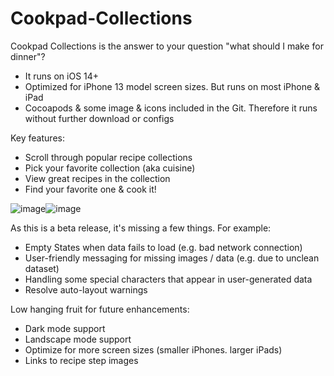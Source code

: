# Cookpad-Collections

Cookpad Collections is the answer to your question "what should I make for dinner"?

- It runs on iOS 14+
- Optimized for iPhone 13 model screen sizes. But runs on most iPhone & iPad
- Cocoapods & some image & icons included in the Git. Therefore it runs without further download or configs
 
Key features:

- Scroll through popular recipe collections
- Pick your favorite collection (aka cuisine)
- View great recipes in the collection
- Find your favorite one & cook it!

![image](https://user-images.githubusercontent.com/26825549/148145459-9e8fb41c-98ef-470b-994d-f22016adee23.png)![image](https://user-images.githubusercontent.com/26825549/148145550-e79fc753-febf-4224-aed6-af33fdd12e95.png)


As this is a beta release, it's missing a few things. For example:

- Empty States when data fails to load (e.g. bad network connection)
- User-friendly messaging for missing images / data (e.g. due to unclean dataset)
- Handling some special characters that appear in user-generated data
- Resolve auto-layout warnings

Low hanging fruit for future enhancements: 

- Dark mode support
- Landscape mode support
- Optimize for more screen sizes (smaller iPhones. larger iPads)
- Links to recipe step images
